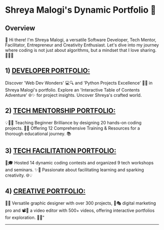 
# Shreya Malogi's Dynamic Portfolio 🚀

## Overview

👋 Hi there! I'm Shreya Malogi, a versatile Software Developer, Tech Mentor, Facilitator, Entrepreneur and Creativity Enthusiast. Let's dive into my journey where coding is not just about algorithms, but a mindset that I love sharing. 📱🚀✨


 ## 1) [DEVELOPER PORTFOLIO: ](https://github.com/shreyamalogi/MyBestWorks/blob/master/developerportfolio.md)

Discover 'Web Dev Wonders' 💻🔍 and 'Python Projects Excellence' 🐍🚀 in Shreya Malogi's portfolio. Explore an 'Interactive Table of Contents Adventure' 🌐✨ for project insights. Uncover Shreya's crafted world.


 ## 2) [TECH MENTORSHIP PORTFOLIO: ](https://github.com/shreyamalogi/MyBestWorks/blob/master/techmentorshipportfolio.md)

💡👩‍💻 Teaching Beginner Brilliance by designing 20 hands-on coding projects. 🌟🌌 Offering 12 Comprehensive Training & Resources for a thorough educational journey. 📚

 ## 3) [TECH FACILITATION PORTFOLIO: ](https://github.com/shreyamalogi/MyBestWorks/blob/master/techfacilitationportfolio.md)

 💼🎓 Hosted 14 dynamic coding contests and organized 9 tech workshops and seminars. ✨🚀 Passionate about facilitating learning and sparking creativity. 🌐💡
 

 ## 4) [CREATIVE PORTFOLIO: ](https://github.com/shreyamalogi/MyBestWorks/blob/master/creativeportfolio.md)

 🌾🌈 Versatile graphic designer with over 300 projects,  📸🎭 digital marketing pro and 📽️💼 a video editor with 500+ videos, offering interactive portfolios for exploration. 🎨✨"


---













